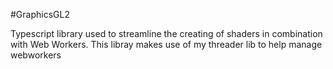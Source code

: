 #GraphicsGL2 

Typescript library used to streamline the creating of shaders in combination with Web Workers.
This libray makes use of my threader lib to help manage webworkers